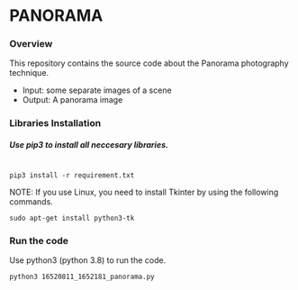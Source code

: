 # PANORAMA
### Overview
This repository contains the source code about the Panorama photography technique.
                            
- Input: some separate images of a scene
- Output: A panorama image

### Libraries Installation
##### Use pip3 to install all neccesary libraries.
#
```
pip3 install -r requirement.txt
```
NOTE:  If you use Linux, you need to install Tkinter by using the following commands. 
```
sudo apt-get install python3-tk
```

### Run the code
Use python3 (python 3.8) to run the code.
```
python3 16520811_1652181_panorama.py
```
